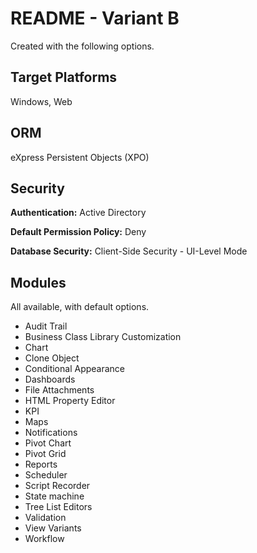 ﻿# README - Variant B
Created with the following options.

## Target Platforms
Windows, Web

## ORM
eXpress Persistent Objects (XPO)

## Security
**Authentication:** Active Directory

**Default Permission Policy:** Deny

**Database Security:** Client-Side Security - UI-Level Mode

## Modules
All available, with default options.

- Audit Trail
- Business Class Library Customization
- Chart
- Clone Object
- Conditional Appearance
- Dashboards
- File Attachments
- HTML Property Editor
- KPI
- Maps
- Notifications
- Pivot Chart
- Pivot Grid
- Reports
- Scheduler
- Script Recorder
- State machine
- Tree List Editors
- Validation
- View Variants
- Workflow



